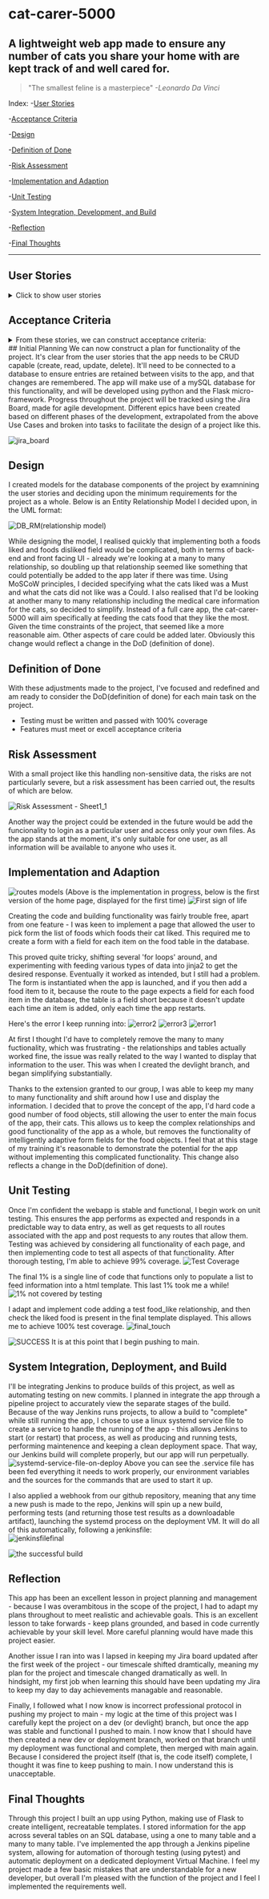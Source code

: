 # cat-carer-5000
## A lightweight web app made to ensure any number of cats you share your home with are kept track of and well cared for. 

> "The smallest feline is a masterpiece"
>  _-Leonardo Da Vinci_

Index:
-[User Stories](#user-stories)

-[Acceptance Criteria](#acceptance-criteria)

-[Design](#design)

-[Definition of Done](#def-of-done)

-[Risk Assessment](#risk-assessment)

-[Implementation and Adaption](#implementation-and-adaptation)

-[Unit Testing](#unit-testing)

-[System Integration, Development, and Build](#system-integration-deployment-and-build)

-[Reflection](#reflection)

-[Final Thoughts](#final_thoughts)


-----
## User Stories
<details>
<summary>Click to show user stories</summary>
1. As someone with cats and access to the Cat-Carer, \
I want to record details of my cats,\
So I can keep track of them all.

2. As someone with cats and access to the Cat-Carer, \
I want to record what food they like and do not like to eat\
So I can provide them with food they like, and food isn't wasted

3. As someone with cats and access to the Cat-Carer, \
I want to record any special requirements my cats might have, \
So that I can recall their needs and care for them better. 

4. As someone with cats and access to the Cat-Carer, \
I want to be able to change my cat's details in case they change their minds (as cats often do),\
So I can adjust to the whims of my cats as easily as possible. 

5. As someone with cats and access to the Cat-Carer, 
I want to be able to record the amount of pet food and other supplies I have at home, 
So that I can know for sure my cats will be well fed.

</details>

## Acceptance Criteria
<details>
<summary>From these stories, we can construct acceptance criteria:</summary>
1. Given a user has access to the web app, when they enter details of their pet, then they can update a database with those details  
  
2. Given a user has access to the web app, when they access their pet details, then they can somehow indicate the foods that cat is fond of or dislikes  
  
3. Given a user has access to the web app, when they access details of their pet, then they can record the medicinal or health needs of that specific pet. 
  
4. Given a user has access to the web app, when they edit an entry of a requirement or a cat, that change will remain in the database and appear when called next
  
5. Given a user has access to the web app, they can easily adjust the app to show how much food they have, and whether that will satisfy their cats.   
</details>
## Initial Planning
We can now construct a plan for functionality of the project. It's clear from the user stories that the app needs to be CRUD capable (create, read, update, delete). It'll need to be connected to a database to ensure entries are retained between visits to the app, and that changes are remembered. The app will make use of a mySQL database for this functionality, and will be developed using python and the Flask micro-framework. 
Progress throughout the project will be tracked using the Jira Board, made for agile development. Different epics have been created based on different phases of the development, extrapolated from the above Use Cases and broken into tasks to facilitate the design of a project like this. 

![jira_board](https://user-images.githubusercontent.com/100293943/171617985-7344a58e-e9a2-4e25-be84-92d09cd47587.jpg)

## Design
I created models for the database components of the project by examnining the user stories and deciding upon the minimum requirements for the project as a whole. Below is an Entity Relationship Model I decided upon, in the UML format: 

![DB_RM(relationship model)](https://user-images.githubusercontent.com/100293943/171618009-46e888ed-f492-44c1-a055-745cbabc3846.png)

While designing the model, I realised quickly that implementing both a foods liked and foods disliked field would be complicated, both in terms of back-end and front facing UI - already we're looking at a many to many relationship, so doubling up that relationship seemed like something that could potentially be added to the app later if there was time. Using MoSCoW principles, I decided specifying what the cats liked was a Must and what the cats did not like was a Could. I also realised that I'd be looking at another many to many relationship including the medical care information for the cats, so decided to simplify. Instead of a full care app, the cat-carer-5000 will aim specifically at feeding the cats food that they like the most. Given the time constraints of the project, that seemed like a more reasonable aim. Other aspects of care could be added later. Obviously this change would reflect a change in the DoD (definition of done). 

## Definition of Done
With these adjustments made to the project, I've focused and redefined and am ready to consider the DoD(definition of done) for each main task on the project. 
- Testing must be written and passed with 100% coverage
- Features must meet or excell acceptance criteria

## Risk Assessment
With a small project like this handling non-sensitive data, the risks are not particularly severe, but a risk assessment has been carried out, the results of which are below.

![Risk Assessment - Sheet1_1](https://user-images.githubusercontent.com/100293943/173845149-5f125b6e-e14a-43db-aa75-c55f54f34703.jpg)

Another way the project could be extended in the future would be add the funcionality to login as a particular user and access only your own files. As the app stands at the moment, it's only suitable for one user, as all information will be available to anyone who uses it. 

## Implementation and Adaption
![routes models](https://user-images.githubusercontent.com/100293943/173849618-379e6533-a879-46e4-89bc-db18ec6ed669.jpg)
(Above is the implementation in progress, below is the first version of the home page, displayed for the first time)
![First sign of life](https://user-images.githubusercontent.com/100293943/173846006-6bf44dc8-4263-4e11-8d0d-c918bd81fb90.jpg)

Creating the code and building functionality was fairly trouble free, apart from one feature - I was keen to implement a page that allowed the user to pick form the list of foods which foods their cat liked. This required me to create a form with a field for each item on the food table in the database. 

This proved quite tricky, shifting several 'for loops' around, and experimenting with feeding various types of data into jinja2 to get the desired response. Eventually it worked as intended, but I still had a problem. The form is instantiated when the app is launched, and if you then add a food item to it, because the route to the page expects a field for each food item in the database, the table is a field short because it doesn't update each time an item is added, only each time the app restarts. 

Here's the error I keep running into:
![error2](https://user-images.githubusercontent.com/100293943/171618127-a9f79a35-1b9f-4212-b2ca-36ab5f8f1bf8.jpg)
![error3](https://user-images.githubusercontent.com/100293943/171618132-ab510139-4c62-46f6-89e1-c22767d91a41.jpg)
![error1](https://user-images.githubusercontent.com/100293943/171618135-cc8fcb75-590e-4502-bf80-dc004196dc86.jpg)


At first I thought I'd have to completely remove the many to many fuctionality, which was frustrating - the relationships and tables actually worked fine, the issue was really related to the way I wanted to display that information to the user. This was when I created the devlight branch, and began simplifying substantially. 

Thanks to the extension granted to our group, I was able to keep my many to many functionality and shift around how I use and display the information. I decided that to prove the concept of the app, I'd hard code a good number of food objects, still allowing the user to enter the main focus of the app, their cats. This allows us to keep the complex relationships and good functionality of the app as a whole, but removes the functionality of intelligently adaptive form fields for the food objects. I feel that at this stage of my training it's reasonable to demonstrate the potential for the app without implementing this complicated functionality. This change also reflects a change in the DoD(definition of done). 

## Unit Testing
Once I'm confident the webapp is stable and functional, I begin work on unit testing. This ensures the app performs as expected and responds in a predictable way to data entry, as well as get requests to all routes associated with the app and post requests to any routes that allow them. Testing was achieved by considering all functionality of each page, and then implementing code to test all aspects of that functionality. After thorough testing, I'm able to achieve 99% coverage. 
![Test Coverage](https://user-images.githubusercontent.com/100293943/173849662-1fba4c38-60cf-4b3b-86b3-e58c5a2cbaf9.jpg)

The final 1% is a single line of code that functions only to populate a list to feed information into a html template. This last 1% took me a while!
![1% not covered by testing](https://user-images.githubusercontent.com/100293943/173853954-20ab26f3-da02-42f0-9a91-405bb8ecec14.jpg)

I adapt and implement code adding a test food_like relationship, and then check the liked food is present in the final template displayed. This allows me to achieve 100% test coverage. ![final_touch](https://user-images.githubusercontent.com/100293943/173854913-914c2e17-5e3d-4e29-978b-c248184294ec.jpg)

![SUCCESS](https://user-images.githubusercontent.com/100293943/173854293-7ed1ebe4-9405-4262-9718-544806e421df.jpg)
It is at this point that I begin pushing to main. 

## System Integration, Deployment, and Build
I'll be integrating Jenkins to produce builds of this project, as well as automating testing on new commits. I planned in integrate the app through a pipeline project to accurately view the separate stages of the build. Because of the way Jenkins runs projects, to allow a build to "complete" while still running the app, I chose to use a linux systemd service file to create a service to handle the running of the app - this allows Jenkins to start (or restart) that process, as well as producing and running tests, performing maintenence and keeping a clean deployment space. That way, our Jenkins build will complete properly, but our app will run perpetually. 
![systemd-service-file-on-deploy](https://user-images.githubusercontent.com/100293943/174304358-e34609e1-df51-4865-a66c-c0661debc05b.jpg)
Above you can see the .service file has been fed everything it needs to work properly, our environment variables and the sources for the commands that are used to start it up.

I also applied a webhook from our github repository, meaning that any time a new push is made to the repo, Jenkins will spin up a new build, performing tests (and returning those test results as a downloadable artifact), launching the systemd process on the deployment VM. It will do all of this automatically, following a jenkinsfile:  
![jenkinsfilefinal](https://user-images.githubusercontent.com/100293943/174305500-7fc17fb8-7644-498d-93ab-a23ee7aba27a.jpg)

![the successful build](https://user-images.githubusercontent.com/100293943/174305564-715927ac-7dc6-4a42-8f5d-115187b33545.jpg)

## Reflection
This app has been an excellent lesson in project planning and management - because I was overambitous in the scope of the project, I had to adapt my plans throughout to meet realistic and achievable goals. This is an excellent lesson to take forwards - keep plans grounded, and based in code currently achievable by your skill level. More careful planning would have made this project easier. 

Another issue I ran into was I lapsed in keeping my Jira board updated after the first week of the project - our timescale shifted dramtically, meaning my plan for the project and timescale changed dramatically as well. In hindsight, my first job when learning this should have been updating my Jira to keep my day to day achievements managable and reasonable. 

Finally, I followed what I now know is incorrect professional protocol in pushing my project to main - my logic at the time of this project was I carefully kept the project on a dev (or devlight) branch, but once the app was stable and functional I pushed to main. I now know that I should have then created a new dev or deployment branch, worked on that branch until my deployment was functional and complete, then merged with main again. Because I considered the project itself (that is, the code itself) complete, I thought it was fine to keep pushing to main. I now understand this is unacceptable. 

## Final Thoughts
Through this project I built an upp using Python, making use of Flask to create intelligent, recreatable templates. I stored information for the app across several tables on an SQL database, using a one to many table and a many to many table. I've implemented the app through a Jenkins pipeline system, allowing for automation of thorough testing (using pytest) and automatic deployment on a dedicated deployment Virtual Machine. I feel my project made a few basic mistakes that are understandable for a new developer, but overall I'm pleased with the function of the project and I feel I implemented the requirements well. 
